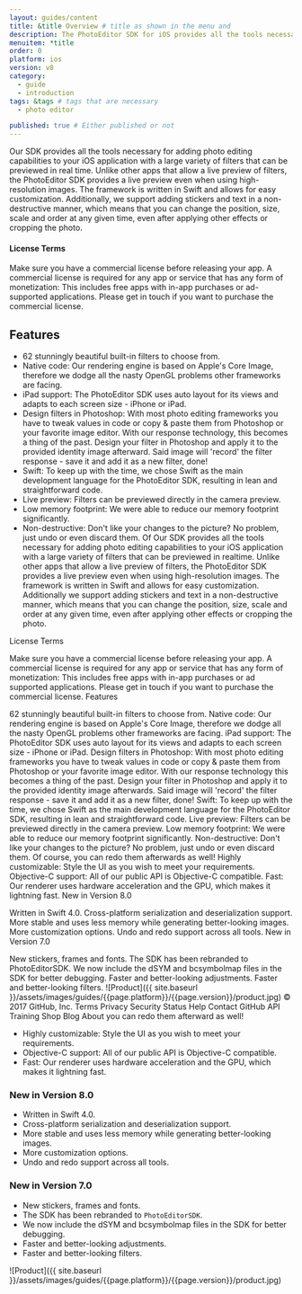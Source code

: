 ```yaml
---
layout: guides/content
title: &title Overview # title as shown in the menu and
description: The PhotoEditor SDK for iOS provides all the tools necessary to enhance your App with state-of-the-art photo editing features, effects, and assets.
menuitem: *title
order: 0
platform: ios
version: v8
category:
  - guide
  - introduction
tags: &tags # tags that are necessary
  - photo editor

published: true # Either published or not
---
```



Our SDK provides all the tools necessary for adding photo editing capabilities to your iOS application with a large variety of filters that can be previewed in real time. Unlike other apps that allow a live preview of filters, the PhotoEditor SDK provides a live preview even when using high-resolution images. The framework is written in Swift and allows for easy customization.
Additionally, we support adding stickers and text in a non-destructive manner, which means that you can change the position, size, scale and order at any given time, even after applying other effects or cropping the photo.

<div class="documentation__disclaimer">
<h4>License Terms</h4>
Make sure you have a commercial license before releasing your app.
A commercial license is required for any app or service that has any form of monetization: This includes free apps with in-app purchases or ad-supported applications. Please get in touch if you want to purchase the commercial license.
</div>

## Features

* 62 stunningly beautiful built-in filters to choose from.
* Native code: Our rendering engine is based on Apple's Core Image, therefore we dodge all the nasty OpenGL problems other frameworks are facing.
* iPad support: The PhotoEditor SDK uses auto layout for its views and adapts to each screen size - iPhone or iPad.
* Design filters in Photoshop: With most photo editing frameworks you have to tweak values in code or copy & paste them from Photoshop or your favorite image editor. With our response technology, this becomes a thing of the past. Design your filter in Photoshop and apply it to the provided identity image afterward. Said image will 'record' the filter response - save it and add it as a new filter, done!
* Swift: To keep up with the time, we chose Swift as the main development language for the PhotoEditor SDK, resulting in lean and straightforward code.
* Live preview: Filters can be previewed directly in the camera preview.
* Low memory footprint: We were able to reduce our memory footprint significantly.
* Non-destructive: Don't like your changes to the picture? No problem, just undo or even discard them. Of Our SDK provides all the tools necessary for adding photo editing capabilities to your iOS application with a large variety of filters that can be previewed in realtime. Unlike other apps that allow a live preview of filters, the PhotoEditor SDK provides a live preview even when using high-resolution images. The framework is written in Swift and allows for easy customization. Additionally we support adding stickers and text in a non-destructive manner, which means that you can change the position, size, scale and order at any given time, even after applying other effects or cropping the photo.

License Terms

Make sure you have a commercial license before releasing your app. A commercial license is required for any app or service that has any form of monetization: This includes free apps with in-app purchases or ad supported applications. Please get in touch if you want to purchase the commercial license.
Features

62 stunningly beautiful built-in filters to choose from.
Native code: Our rendering engine is based on Apple's Core Image, therefore we dodge all the nasty OpenGL problems other frameworks are facing.
iPad support: The PhotoEditor SDK uses auto layout for its views and adapts to each screen size - iPhone or iPad.
Design filters in Photoshop: With most photo editing frameworks you have to tweak values in code or copy & paste them from Photoshop or your favorite image editor. With our response technology this becomes a thing of the past. Design your filter in Photoshop and apply it to the provided identity image afterwards. Said image will 'record' the filter response - save it and add it as a new filter, done!
Swift: To keep up with the time, we chose Swift as the main development language for the PhotoEditor SDK, resulting in lean and straightforward code.
Live preview: Filters can be previewed directly in the camera preview.
Low memory footprint: We were able to reduce our memory footprint significantly.
Non-destructive: Don't like your changes to the picture? No problem, just undo or even discard them. Of course, you can redo them afterwards as well!
Highly customizable: Style the UI as you wish to meet your requirements.
Objective-C support: All of our public API is Objective-C compatible.
Fast: Our renderer uses hardware acceleration and the GPU, which makes it lightning fast.
New in Version 8.0

Written in Swift 4.0.
Cross-platform serialization and deserialization support.
More stable and uses less memory while generating better-looking images.
More customization options.
Undo and redo support across all tools.
New in Version 7.0

New stickers, frames and fonts.
The SDK has been rebranded to PhotoEditorSDK.
We now include the dSYM and bcsymbolmap files in the SDK for better debugging.
Faster and better-looking adjustments.
Faster and better-looking filters.
![Product]({{ site.baseurl }}/assets/images/guides/{{page.platform}}/{{page.version}}/product.jpg)
© 2017 GitHub, Inc.
Terms
Privacy
Security
Status
Help
Contact GitHub
API
Training
Shop
Blog
About you can redo them afterward as well!
* Highly customizable: Style the UI as you wish to meet your requirements.
* Objective-C support: All of our public API is Objective-C compatible.
* Fast: Our renderer uses hardware acceleration and the GPU, which makes it lightning fast.

### New in Version 8.0

* Written in Swift 4.0.
* Cross-platform serialization and deserialization support.
* More stable and uses less memory while generating better-looking images.
* More customization options.
* Undo and redo support across all tools.

### New in Version 7.0

* New stickers, frames and fonts.
* The SDK has been rebranded to `PhotoEditorSDK`.
* We now include the dSYM and bcsymbolmap files in the SDK for better debugging.
* Faster and better-looking adjustments.
* Faster and better-looking filters.

![Product]({{ site.baseurl }}/assets/images/guides/{{page.platform}}/{{page.version}}/product.jpg)
